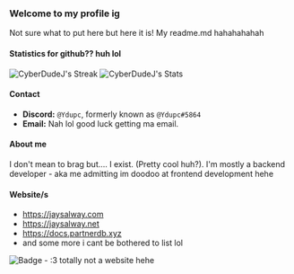 ### Welcome to my profile ig
Not sure what to put here but here it is! My readme.md hahahahahah

#### Statistics for github?? huh lol
![CyberDudeJ's Streak](https://github-readme-streak-stats.herokuapp.com/?user=CyberDudeJ&theme=vue-dark&hide_border=true) ![CyberDudeJ's Stats](https://github-readme-stats.vercel.app/api?username=CyberDudeJ&theme=vue-dark&show_icons=true&hide_border=true&count_private=true)

#### Contact
- **Discord:** ``@Ydupc``, formerly known as ``@Ydupc#5864``
- **Email:** Nah lol good luck getting ma email.

#### About me
I don't mean to brag but.... I exist. (Pretty cool huh?). I'm mostly a backend developer - aka me admitting im doodoo at frontend development hehe

#### Website/s
- https://jaysalway.com
- https://jaysalway.net
- https://docs.partnerdb.xyz
- and some more i cant be bothered to list lol

![Badge](https://img.shields.io/badge/jaysalway.com-8A2BE2) - :3 totally not a website hehe
